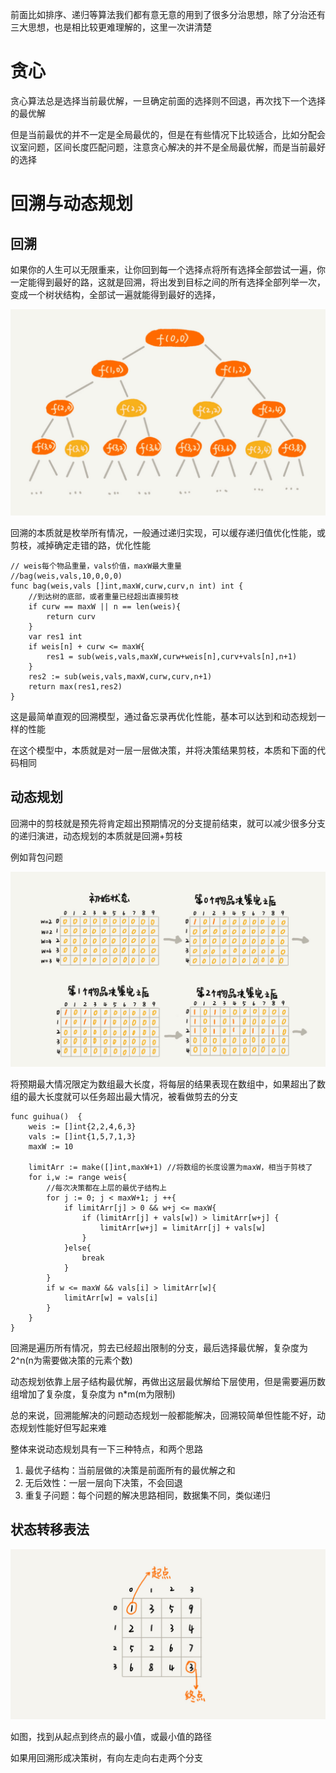 前面比如排序、递归等算法我们都有意无意的用到了很多分治思想，除了分治还有三大思想，也是相比较更难理解的，这里一次讲清楚

# 贪心
贪心算法总是选择当前最优解，一旦确定前面的选择则不回退，再次找下一个选择的最优解

但是当前最优的并不一定是全局最优的，但是在有些情况下比较适合，比如分配会议室问题，区间长度匹配问题，注意贪心解决的并不是全局最优解，而是当前最好的选择


# 回溯与动态规划
## 回溯
如果你的人生可以无限重来，让你回到每一个选择点将所有选择全部尝试一遍，你一定能得到最好的路，这就是回溯，将出发到目标之间的所有选择全部列举一次，变成一个树状结构，全部试一遍就能得到最好的选择，

![](img/13.png)

回溯的本质就是枚举所有情况，一般通过递归实现，可以缓存递归值优化性能，或剪枝，减掉确定走错的路，优化性能

```
// weis每个物品重量，vals价值，maxW最大重量
//bag(weis,vals,10,0,0,0)
func bag(weis,vals []int,maxW,curw,curv,n int) int {
	//到达树的底部，或者重量已经超出直接剪枝
	if curw == maxW || n == len(weis){
		return curv
	}
	var res1 int
	if weis[n] + curw <= maxW{
		res1 = sub(weis,vals,maxW,curw+weis[n],curv+vals[n],n+1)
	}
	res2 := sub(weis,vals,maxW,curw,curv,n+1)
	return max(res1,res2)
}
```

这是最简单直观的回溯模型，通过备忘录再优化性能，基本可以达到和动态规划一样的性能

在这个模型中，本质就是对一层一层做决策，并将决策结果剪枝，本质和下面的代码相同

## 动态规划
回溯中的剪枝就是预先将肯定超出预期情况的分支提前结束，就可以减少很多分支的递归演进，动态规划的本质就是回溯+剪枝

例如背包问题

![](img/14.png)

将预期最大情况限定为数组最大长度，将每层的结果表现在数组中，如果超出了数组的最大长度就可以任务超出最大情况，被看做剪去的分支

```
func guihua()  {
	weis := []int{2,2,4,6,3}
	vals := []int{1,5,7,1,3}
	maxW := 10

	limitArr := make([]int,maxW+1) //将数组的长度设置为maxW，相当于剪枝了
	for i,w := range weis{
		//每次决策都在上层的最优子结构上
		for j := 0; j < maxW+1; j ++{
			if limitArr[j] > 0 && w+j <= maxW{
				if (limitArr[j] + vals[w]) > limitArr[w+j] {
					limitArr[w+j] = limitArr[j] + vals[w]
				}
			}else{
				break
			}
		}
		if w <= maxW && vals[i] > limitArr[w]{
			limitArr[w] = vals[i]
		}
	}
}
```

回溯是遍历所有情况，剪去已经超出限制的分支，最后选择最优解，复杂度为 2^n(n为需要做决策的元素个数)

动态规划依靠上层子结构最优解，再做出这层最优解给下层使用，但是需要遍历数组增加了复杂度，复杂度为 n*m(m为限制)

总的来说，回溯能解决的问题动态规划一般都能解决，回溯较简单但性能不好，动态规划性能好但写起来难

整体来说动态规划具有一下三种特点，和两个思路

1. 最优子结构：当前层做的决策是前面所有的最优解之和
2. 无后效性：一层一层向下决策，不会回退
3. 重复子问题：每个问题的解决思路相同，数据集不同，类似递归


## 状态转移表法

![](img/15.jpg)

如图，找到从起点到终点的最小值，或最小值的路径

如果用回溯形成决策树，有向左走向右走两个分支

